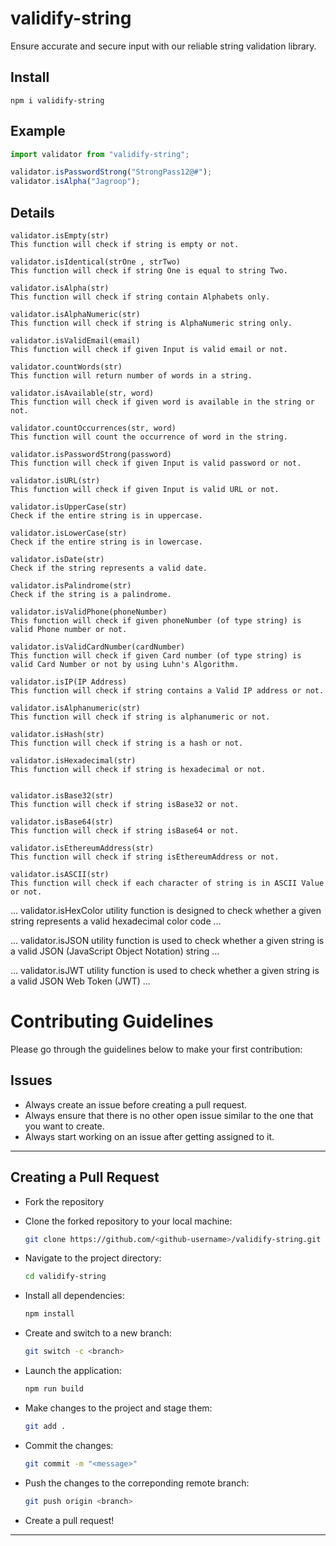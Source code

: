 # validify-string

Ensure accurate and secure input with our reliable string validation library.

## Install

```
npm i validify-string
```

## Example

```js
import validator from "validify-string";

validator.isPasswordStrong("StrongPass12@#");
validator.isAlpha("Jagroop");
```

## Details

```
validator.isEmpty(str)
This function will check if string is empty or not.
```

```
validator.isIdentical(strOne , strTwo)
This function will check if string One is equal to string Two.
```

```
validator.isAlpha(str)
This function will check if string contain Alphabets only.
```

```
validator.isAlphaNumeric(str)
This function will check if string is AlphaNumeric string only.
```

```
validator.isValidEmail(email)
This function will check if given Input is valid email or not.
```

```
validator.countWords(str)
This function will return number of words in a string.
```

```
validator.isAvailable(str, word)
This function will check if given word is available in the string or not.
```

```
validator.countOccurrences(str, word)
This function will count the occurrence of word in the string.
```

```
validator.isPasswordStrong(password)
This function will check if given Input is valid password or not.
```

```
validator.isURL(str)
This function will check if given Input is valid URL or not.
```

```
validator.isUpperCase(str)
Check if the entire string is in uppercase.
```

```
validator.isLowerCase(str)
Check if the entire string is in lowercase.
```

```
validator.isDate(str)
Check if the string represents a valid date.
```

```
validator.isPalindrome(str)
Check if the string is a palindrome.
```
```
validator.isValidPhone(phoneNumber)
This function will check if given phoneNumber (of type string) is valid Phone number or not.
```

```
validator.isValidCardNumber(cardNumber)
This function will check if given Card number (of type string) is valid Card Number or not by using Luhn's Algorithm.
```

```
validator.isIP(IP Address)
This function will check if string contains a Valid IP address or not.
```

```
validator.isAlphanumeric(str)
This function will check if string is alphanumeric or not.
```


```
validator.isHash(str)
This function will check if string is a hash or not.
```


```
validator.isHexadecimal(str)
This function will check if string is hexadecimal or not.
```

```

validator.isBase32(str)
This function will check if string isBase32 or not.
```

```
validator.isBase64(str)
This function will check if string isBase64 or not.
```

```
validator.isEthereumAddress(str)
This function will check if string isEthereumAddress or not.
```

```
validator.isASCII(str)
This function will check if each character of string is in ASCII Value or not. 
```
...
validator.isHexColor
utility function is designed to check whether a given string represents a valid hexadecimal color code
...

...
validator.isJSON
utility function is used to check whether a given string is a valid JSON (JavaScript Object Notation) string
...

...
validator.isJWT
utility function is used to check whether a given string is a valid JSON Web Token (JWT)
...
# Contributing Guidelines


Please go through the guidelines below to make your first contribution:


## Issues
- Always create an issue before creating a pull request.
- Always ensure that there is no other open issue similar to the one that you want to create.
- Always start working on an issue after getting assigned to it.

<hr>

## Creating a Pull Request

- Fork the repository

- Clone the forked repository to your local machine:

    ```sh
    git clone https://github.com/<github-username>/validify-string.git
    ```
    
- Navigate to the project directory:

    ```sh
    cd validify-string
    ```

- Install all dependencies:

    ```sh
    npm install
    ```

- Create and switch to a new branch:

    ```sh
    git switch -c <branch>
    ```

- Launch the application:

    ```sh
    npm run build
    ```

- Make changes to the project and stage them:

    ```sh
    git add .
    ```

- Commit the changes:

    ```sh
    git commit -m "<message>"
    ```

- Push the changes to the correponding remote branch:

    ```sh
    git push origin <branch>
    ```

- Create a pull request!

<hr>

